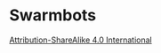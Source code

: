 # Swarmbots

[Attribution-ShareAlike 4.0 International](http://creativecommons.org/licenses/by-sa/4.0/)
